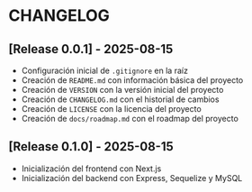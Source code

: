 
# CHANGELOG

## [Release 0.0.1] - 2025-08-15

- Configuración inicial de `.gitignore` en la raíz
- Creación de `README.md` con información básica del proyecto
- Creación de `VERSION` con la versión inicial del proyecto
- Creación de `CHANGELOG.md` con el historial de cambios
- Creación de `LICENSE` con la licencia del proyecto
- Creación de `docs/roadmap.md` con el roadmap del proyecto

## [Release 0.1.0] - 2025-08-15

- Inicialización del frontend con Next.js
- Inicialización del backend con Express, Sequelize y MySQL
